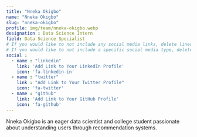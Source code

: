 ```yaml
---
title: "Nneka Okigbo"
name: "Nneka Okigbo"
slug: "nneka-okigbo"
profile: img/team/nneka-okigbo.webp
designation : Data Science Intern
field: Data Science Specialist
# If you would like to not include any social media links, delete lines 8 - 17. 
# If you would like to not include a specific social media type, delete the "name", "link", and "icon"
social :
  - name : "linkedin"
    link: 'Add Link to Your LinkedIn Profile'
    icon: 'fa-linkedin-in'
  - name : "twitter"
    link : "Add Link to Your Twitter Profile"
    icon: 'fa-twitter'
  - name : "github"
    link: 'Add Link to Your GitHub Profile'
    icon: 'fa-github'
---
```


<!--Write a brief 1-2 sentence bio/personal description below-->
Nneka Okigbo is an eager data scientist and college student passionate about understanding users through recommendation systems.